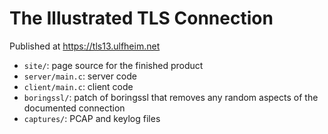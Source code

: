 # The Illustrated TLS Connection

Published at https://tls13.ulfheim.net

- `site/`: page source for the finished product
- `server/main.c`: server code
- `client/main.c`: client code
- `boringssl/`: patch of boringssl that removes any random aspects of the documented connection
- `captures/`: PCAP and keylog files
